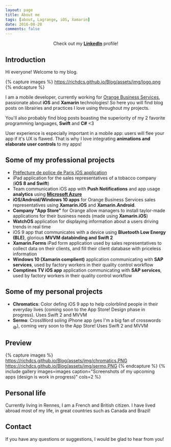 ```yaml
---
layout: page
title: About me
tags: [about, Lagrange, iOS, Xamarin]
date: 2016-08-20
comments: false
---
```


<center>Check out my <a href="https://www.linkedin.com/in/richard-lagrange-a86aa627"><b>LinkedIn</b></a> profile!</center>

## Introduction
Hi everyone! Welcome to my blog.

{% capture images %}
    https://richdcs.github.io/Blog/assets/img/logo.png
{% endcapture %}

I am a mobile developer, currently working for [Orange Business Services](http://www.orange-business.com/fr), passionate about <b>iOS</b> and <b>Xamarin</b> technologies! So here you will find blog posts on librairies and practices I love using throughout my projects.

You'll also probably find blog posts boasting the superiority of my 2 favorite programming languages, <b>Swift</b> and <b>C#</b> <3

User experience is especially important in a mobile app: users will flee your app if it's UX is flawed. That is why I love integrating <b>animations and elaborate user controls</b> to my apps!

## Some of my professional projects
* [Préfecture de police de Paris iOS application](https://itunes.apple.com/fr/app/pref.-police/id458318911?mt=8)
* iPad application for the sales representatives of a tobacco company (<b>iOS 8 and Swift</b>)
* Team communication iOS app with <b>Push Notifications</b> and app usage <b>analytics</b> using <b>[Microsoft Azure](https://azure.microsoft.com/fr-fr/services/mobile-engagement/)</b>
* <b>iOS/Android/Windows 10 apps</b> for Orange Business Services sales representatives using <b>Xamarin.iOS</b> and <b>Xamarin.Android</b>.
* <b>Company "App Store"</b> for Orange allow managers to install taylor-made applications for their business needs (made using <b>Xamarin.iOS</b>)
* <b>WatchOS</b> application for displaying information about a users driving trends in real time
* iOS 9 app that communicates with a device using <b>Bluetooth Low Energy (BLE)</b>, glorious <b>MVVM databinding and Swift 2</b>
* <b>Xamarin.Forms</b> iPad form application used by sales representatives to collect data on their clients, and fill their client database with priceless information
* <b>Windows 10 (Xamarin complient)</b> application communicating with <b>SAP services</b>, used by factory workers in their quality control workflow
* <b>Comptines TV iOS app</b> application communicating with <b>SAP services</b>, used by factory workers in their quality control workflow

## Some of my personal projects
* <b>Chromatics</b>: Color defing iOS 9 app to help colorblind people in their everyday lives (coming soon to the App Store! Design phase in progress). Uses Swift 2 and MVVM
* <b>Sermo</b>: CrossWord soling iPhone app (yes I'm a big fan of crosswords <sub>:sweat_smile:</sub>), coming very soon to the App Store! Uses Swift 2 and MVVM

## Preview

{% capture images %}
    https://richdcs.github.io/Blog/assets/img/chromatics.PNG
    https://richdcs.github.io/Blog/assets/img/sermo.PNG
{% endcapture %}
{% include gallery images=images caption="Screenshots of my upcoming apps (design is work in progress)" cols=2 %}



## Personal life

Currently living in Rennes, I am a French and British citizen. I have lived abroad most of my life, in great countries such as Canada and Brazil!


## Contact

If you have any questions or suggestions, I would be glad to hear from you!
